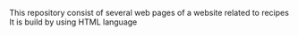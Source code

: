 This repository consist of several web pages of a website related to recipes
It is build by using HTML language